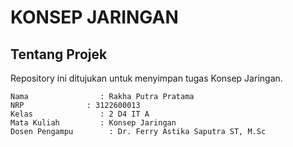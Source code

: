 # KONSEP JARINGAN
## Tentang Projek
Repository ini ditujukan untuk menyimpan tugas Konsep Jaringan.

    Nama		        : Rakha Putra Pratama
    NRP		         : 3122600013
    Kelas		        : 2 D4 IT A
    Mata Kuliah	        : Konsep Jaringan
    Dosen Pengampu	      : Dr. Ferry Astika Saputra ST, M.Sc